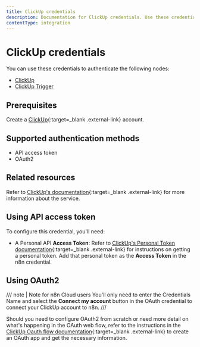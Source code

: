 ```yaml
---
title: ClickUp credentials
description: Documentation for ClickUp credentials. Use these credentials to authenticate ClickUp in n8n, a workflow automation platform.
contentType: integration
---
```


# ClickUp credentials

You can use these credentials to authenticate the following nodes:

- [ClickUp](/integrations/builtin/app-nodes/n8n-nodes-base.clickup/)
- [ClickUp Trigger](/integrations/builtin/trigger-nodes/n8n-nodes-base.clickuptrigger/)

## Prerequisites

Create a [ClickUp](https://www.clickup.com/){:target=_blank .external-link} account.

## Supported authentication methods

- API access token
- OAuth2

## Related resources

Refer to [ClickUp's documentation](https://clickup.com/api/){:target=_blank .external-link} for more information about the service.

## Using API access token

To configure this credential, you'll need:

- A Personal API **Access Token**: Refer to [ClickUp's Personal Token documentation](https://clickup.com/api/developer-portal/authentication#personal-token){:target=_blank .external-link} for instructions on getting a personal token. Add that personal token as the **Access Token** in the n8n credential.

## Using OAuth2

/// note | Note for n8n Cloud users
You'll only need to enter the Credentials Name and select the **Connect my account** button in the OAuth credential to connect your ClickUp account to n8n.
///

Should you need to configure OAuth2 from scratch or need more detail on what's happening in the OAuth web flow, refer to the instructions in the [ClickUp Oauth flow documentation](https://clickup.com/api/developer-portal/authentication#oauth-flow){:target=_blank .external-link} to create an OAuth app and get the necessary information.
